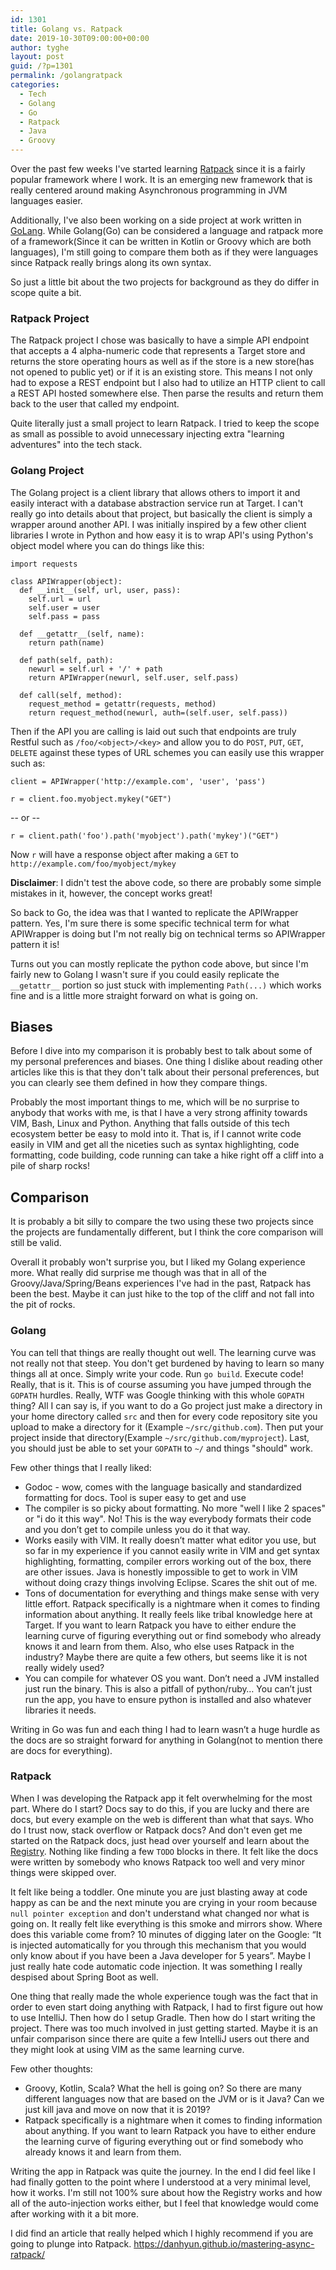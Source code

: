 ```yaml
---
id: 1301
title: Golang vs. Ratpack
date: 2019-10-30T09:00:00+00:00
author: tyghe
layout: post
guid: /?p=1301
permalink: /golangratpack
categories:
  - Tech
  - Golang
  - Go
  - Ratpack
  - Java
  - Groovy
---
```


Over the past few weeks I've started learning [Ratpack](https://ratpack.io/)
since it is a fairly popular framework where I work. It is an emerging new
framework that is really centered around making Asynchronous programming in 
JVM languages easier.

Additionally, I've also been working on a side project at work written in
[GoLang](https://golang.org/). While Golang(Go) can be considered a language and
ratpack more of a framework(Since it can be written in Kotlin or Groovy which
are both languages), I'm still going to compare them both as if they were
languages since Ratpack really brings along its own syntax.

So just a little bit about the two projects for background as they do differ in
scope quite a bit.

### Ratpack Project

The Ratpack project I chose was basically to have a simple API endpoint that
accepts a 4 alpha-numeric code that represents a Target store and returns the 
store operating hours as well as if the store is a new store(has not opened to
public yet) or if it is an existing store. This means I not only had to expose
a REST endpoint but I also had to utilize an HTTP client to call a REST API
hosted somewhere else. Then parse the results and return them back to the
user that called my endpoint.

Quite literally just a small project to learn Ratpack. I tried to keep the scope
as small as possible to avoid unnecessary injecting extra "learning adventures"
into the tech stack.

### Golang Project

The Golang project is a client library that allows others to import it and
easily interact with a database abstraction service run at Target. I can't really
go into details about that project, but basically the client is simply a
wrapper around another API. I was initially inspired by a few other client
libraries I wrote in Python and how easy it is to wrap API's using Python's
object model where you can do things like this:
```
import requests

class APIWrapper(object):
  def __init__(self, url, user, pass):
    self.url = url
    self.user = user
    self.pass = pass

  def __getattr__(self, name):
    return path(name)

  def path(self, path):
    newurl = self.url + '/' + path
    return APIWrapper(newurl, self.user, self.pass)

  def call(self, method):
    request_method = getattr(requests, method)
    return request_method(newurl, auth=(self.user, self.pass))
```
Then if the API you are calling is laid out such that endpoints are truly Restful
such as `/foo/<object>/<key>` and allow you to do `POST`, `PUT`, `GET`, `DELETE`
against these types of URL schemes you can easily use this wrapper such as:
```
client = APIWrapper('http://example.com', 'user', 'pass')
```
```
r = client.foo.myobject.mykey("GET")
```
-- or --
```
r = client.path('foo').path('myobject').path('mykey')("GET")
```
Now `r` will have a response object after making a `GET` to `http://example.com/foo/myobject/mykey`

**Disclaimer**: I didn't test the above code, so there are probably some simple
mistakes in it, however, the concept works great!

So back to Go, the idea was that I wanted to replicate the APIWrapper pattern.
Yes, I'm sure there is some specific technical term for what APIWrapper is doing
but I'm not really big on technical terms so APIWrapper pattern it is!

Turns out you can mostly replicate the python code above, but since I'm fairly
new to Golang I wasn't sure if you could easily replicate the `__getattr__`
portion so just stuck with implementing `Path(...)` which works fine and is
a little more straight forward on what is going on.

## Biases

Before I dive into my comparison it is probably best to talk about some of my
personal preferences and biases. One thing I dislike about reading other
articles like this is that they don't talk about their personal preferences, but
you can clearly see them defined in how they compare things.

Probably the most important things to me, which will be no surprise to anybody
that works with me, is that I have a very strong affinity towards VIM, Bash,
Linux and Python. Anything that falls outside of this tech ecosystem better be 
easy to mold into it. That is, if I cannot write code easily in VIM and get
all the niceties such as syntax highlighting, code formatting, code building,
code running can take a hike right off a cliff into a pile of sharp rocks!

## Comparison

It is probably a bit silly to compare the two using these two projects since
the projects are fundamentally different, but I think the core comparison will
still be valid.

Overall it probably won't surprise you, but I liked my Golang experience more.
What really did surprise me though was that in all of the Groovy/Java/Spring/Beans
experiences I've had in the past, Ratpack has been the best. Maybe it can just
hike to the top of the cliff and not fall into the pit of rocks.

### Golang
You can tell that things are really thought out well. The learning curve was
not really not that steep. You don't get burdened by having to learn so many things
all at once. Simply write your code. Run `go build`. Execute code! Really,
that is it. This is of course assuming you have jumped through the `GOPATH`
hurdles. Really, WTF was Google thinking with this whole `GOPATH` thing?
All I can say is, if you want to do a Go project just make a directory in your
home directory called `src` and then for every code repository site you upload
to make a directory for it (Example `~/src/github.com`). Then put your project
inside that directory(Example `~/src/github.com/myproject`). Last, you should
just be able to set your `GOPATH` to `~/` and things "should" work.

Few other things that I really liked:
- Godoc - wow, comes with the language basically and standardized formatting 
  for docs. Tool is super easy to get and use
- The compiler is so picky about formatting. No more "well I like 2 spaces" or 
  "i do it this way". No! This is the way everybody formats their code and you 
  don’t get to compile unless you do it that way.
- Works easily with VIM. It really doesn’t matter what editor you use, but so 
  far in my experience if you cannot easily write in VIM and get syntax 
  highlighting, formatting, compiler errors working out of the box, there are 
  other issues. Java is honestly impossible to get to work in VIM without doing
  crazy things involving Eclipse. Scares the shit out of me.
- Tons of documentation for everything and things make sense with very little 
  effort. Ratpack specifically is a nightmare when it comes to finding 
  information about anything. It really feels like tribal knowledge here at 
  Target. If you want to learn Ratpack you have to either endure the learning 
  curve of figuring everything out or find somebody who already knows it and 
  learn from them. Also, who else uses Ratpack in the industry? Maybe there 
  are quite a few others, but seems like it is not really widely used?
- You can compile for whatever OS you want. Don’t need a JVM installed just run 
  the binary. This is also a pitfall of python/ruby… You can’t just run the 
  app, you have to ensure python is installed and also whatever libraries it 
  needs.

Writing in Go was fun and each thing I had to learn wasn’t a huge 
hurdle as the docs are so straight forward for anything in Golang(not to mention
there are docs for everything).

### Ratpack

When I was developing the Ratpack app it felt overwhelming for the most part.
Where do I start? Docs say to do this, if you are lucky and there are docs, 
but every example on the web is different than what that says. Who do I trust 
now, stack overflow or Ratpack docs? And don't even get me started on the 
Ratpack docs, just head over yourself and learn about the 
[Registry](https://ratpack.io/manual/current/handlers.html#registry). Nothing 
like finding a few `TODO` blocks in there. It felt like the docs were written 
by somebody who knows Ratpack too well and very minor things were skipped over.

It felt like being a toddler. One minute you are just blasting away at code 
happy as can be and the next minute you are crying in your room because 
`null pointer exception` and don't understand what changed nor what is going 
on. It really felt like everything is this smoke and 
mirrors show. Where does this variable come from? 10 minutes of digging later 
on the Google: “It is injected automatically for you through this mechanism 
that you would only know about if you have been a Java 
developer for 5 years”. Maybe I just really hate code automatic code injection.
It was something I really despised about Spring Boot as well.

One thing that really made the whole experience tough was the fact that in order
to even start doing anything with Ratpack, I had to first figure out how to use
IntelliJ. Then how do I setup Gradle. Then how do I start writing the project.
There was too much involved in just getting started. Maybe it is an unfair comparison
since there are quite a few IntelliJ users out there and they might look at
using VIM as the same learning curve.

Few other thoughts:
- Groovy, Kotlin, Scala? What the hell is going on? So there are many different 
  languages now that are based on the JVM or is it Java? Can we just kill java 
  and move on now that it is 2019?
- Ratpack specifically is a nightmare when it comes to finding 
  information about anything. If you want to learn Ratpack you have to either 
  endure the learning curve of figuring everything out or find somebody who 
  already knows it and learn from them.

Writing the app in Ratpack was quite the journey. In the end I did feel like
I had finally gotten to the point where I understood at a very minimal level,
how it works. I'm still not 100% sure about how the Registry works and how
all of the auto-injection works either, but I feel that knowledge would come
after working with it a bit more.

I did find an article that really helped which I highly recommend if you are
going to plunge into Ratpack.
https://danhyun.github.io/mastering-async-ratpack/

